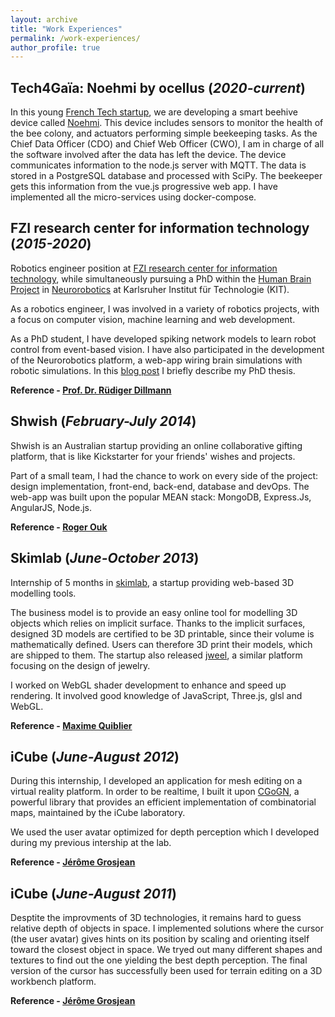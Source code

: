 ```yaml
---
layout: archive
title: "Work Experiences"
permalink: /work-experiences/
author_profile: true
---
```


Tech4Gaïa: Noehmi by ocellus (_2020-current_)
-----

In this young [French Tech startup](https://www.tech4gaia.com/), we are developing a smart beehive device called [Noehmi](http://noehmi.com/).
This device includes sensors to monitor the health of the bee colony, and actuators performing simple beekeeping tasks.
As the Chief Data Officer (CDO) and Chief Web Officer (CWO), I am in charge of all the software involved after the data has left the device.
The device communicates information to the node.js server with MQTT.
The data is stored in a PostgreSQL database and processed with SciPy.
The beekeeper gets this information from the vue.js progressive web app.
I have implemented all the micro-services using docker-compose.

FZI research center for information technology (_2015-2020_)
-----

Robotics engineer position at [FZI research center for information technology](http://www.fzi.de/en/home/ "FZI"), while simultaneously pursuing a PhD within the [Human Brain Project](http://www.fzi.de/en/research/projekt-details/human-brain-project/ "Human Brain Project at FZI") in [Neurorobotics](https://neurorobotics.net "Neurorobotics in the Human Brain Project") at Karlsruher Institut für Technologie (KIT).

As a robotics engineer, I was involved in a variety of robotics projects, with a focus on computer vision, machine learning and web development.

As a PhD student, I have developed spiking network models to learn robot control from event-based vision.
I have also participated in the development of the Neurorobotics platform, a web-app wiring brain simulations with robotic simulations.
In this [blog post](/posts/2020/08/synaptic-learning) I briefly describe my PhD thesis.

**Reference - [Prof. Dr. Rüdiger Dillmann](https://www.fzi.de/de/wir-ueber-uns/organisation/mitarbeiter/address/ruediger-dillmann/)**

Shwish (_February-July 2014_)
-----

Shwish is an Australian startup providing an online collaborative gifting platform, that is like Kickstarter for your friends' wishes and projects.

Part of a small team, I had the chance to work on every side of the project: design implementation, front-end, back-end, database and devOps.
The web-app was built upon the popular MEAN stack: MongoDB, Express.Js, AngularJS, Node.js.

**Reference - [Roger Ouk](https://www.oukdigital.com.au/roger-ouk)**

Skimlab (_June-October 2013_)
-----

Internship of 5 months in [skimlab](http://www.skimlab.com/ "skimlab"), a startup providing web-based 3D modelling tools.

The business model is to provide an easy online tool for modelling 3D objects which relies on implicit surface.
Thanks to the implicit surfaces, designed 3D models are certified to be 3D printable, since their volume is mathematically defined.
Users can therefore 3D print their models, which are shipped to them.
The startup also released [jweel](https://www.jweel.com/en/ "jweel"), a similar platform focusing on the design of jewelry.

I worked on WebGL shader development to enhance and speed up rendering.
It involved good knowledge of JavaScript, Three.js, glsl and WebGL.

**Reference - [Maxime Quiblier](https://fr.linkedin.com/in/maxime-quiblier-25959a9)**

iCube (_June-August 2012_)
-----

During this internship, I developed an application for mesh editing on a virtual reality platform.
In order to be realtime, I built it upon [CGoGN](http://cgogn.unistra.fr/ "CGoGN"), a powerful library that provides an efficient implementation of combinatorial maps, maintained by the iCube laboratory.

We used the user avatar optimized for depth perception which I developed during my previous intership at the lab.

**Reference - [Jérôme Grosjean](https://dpt-info.di.unistra.fr/~grosjean/)**

iCube (_June-August 2011_)
-----

Desptite the improvments of 3D technologies, it remains hard to guess relative depth of objects in space.
I implemented solutions where the cursor (the user avatar) gives hints on its position by scaling and orienting itself toward the closest object in space.
We tryed out many different shapes and textures to find out the one yielding the best depth perception.
The final version of the cursor has successfully been used for terrain editing on a 3D workbench platform.

**Reference - [Jérôme Grosjean](https://dpt-info.di.unistra.fr/~grosjean/)**

